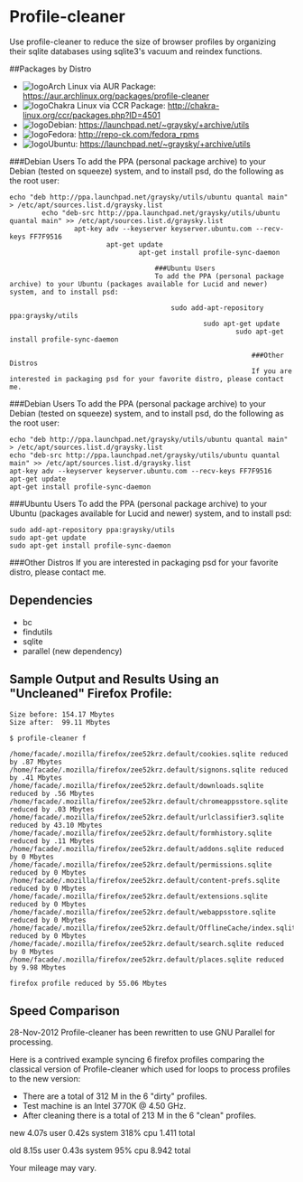# Profile-cleaner
Use profile-cleaner to reduce the size of browser profiles by organizing their sqlite databases using sqlite3's vacuum and reindex functions.

##Packages by Distro
* ![logo](http://www.monitorix.org/imgs/archlinux.png "arch logo")Arch Linux via AUR Package: https://aur.archlinux.org/packages/profile-cleaner
* ![logo](http://chakra-linux.org/img/icon/chakra-kde_32.png "chakra logo")Chakra Linux via CCR Package: http://chakra-linux.org/ccr/packages.php?ID=4501
* ![logo](http://freedos-32.sourceforge.net/lean/debian_logo.png "debian logo")Debian: https://launchpad.net/~graysky/+archive/utils
* ![logo](http://www.repo-ck.com/fedora.png "fedora logo")Fedora: http://repo-ck.com/fedora_rpms
* ![logo](http://www.monitorix.org/imgs/ubuntu.png "ubuntu logo")Ubuntu: https://launchpad.net/~graysky/+archive/utils

###Debian Users
To add the PPA (personal package archive) to your Debian (tested on squeeze) system, and to install psd, do the following as the root user:

    echo "deb http://ppa.launchpad.net/graysky/utils/ubuntu quantal main" > /etc/apt/sources.list.d/graysky.list
		    echo "deb-src http://ppa.launchpad.net/graysky/utils/ubuntu quantal main" >> /etc/apt/sources.list.d/graysky.list
				    apt-key adv --keyserver keyserver.ubuntu.com --recv-keys FF7F9516
						    apt-get update
								    apt-get install profile-sync-daemon

										###Ubuntu Users
										To add the PPA (personal package archive) to your Ubuntu (packages available for Lucid and newer) system, and to install psd:

										    sudo add-apt-repository ppa:graysky/utils
												    sudo apt-get update
														    sudo apt-get install profile-sync-daemon

																###Other Distros
																If you are interested in packaging psd for your favorite distro, please contact me.
###Debian Users
To add the PPA (personal package archive) to your Debian (tested on squeeze) system, and to install psd, do the following as the root user:

    echo "deb http://ppa.launchpad.net/graysky/utils/ubuntu quantal main" > /etc/apt/sources.list.d/graysky.list
    echo "deb-src http://ppa.launchpad.net/graysky/utils/ubuntu quantal main" >> /etc/apt/sources.list.d/graysky.list
    apt-key adv --keyserver keyserver.ubuntu.com --recv-keys FF7F9516
    apt-get update
    apt-get install profile-sync-daemon

###Ubuntu Users
To add the PPA (personal package archive) to your Ubuntu (packages available for Lucid and newer) system, and to install psd:

    sudo add-apt-repository ppa:graysky/utils
    sudo apt-get update
    sudo apt-get install profile-sync-daemon

###Other Distros
If you are interested in packaging psd for your favorite distro, please contact me.

## Dependencies
* bc
* findutils
* sqlite
* parallel (new dependency)

## Sample Output and Results Using an "Uncleaned" Firefox Profile:

	Size before: 154.17 Mbytes
	Size after:  99.11 Mbytes

	$ profile-cleaner f
	
	/home/facade/.mozilla/firefox/zee52krz.default/cookies.sqlite reduced by .87 Mbytes
	/home/facade/.mozilla/firefox/zee52krz.default/signons.sqlite reduced by .41 Mbytes
	/home/facade/.mozilla/firefox/zee52krz.default/downloads.sqlite reduced by .56 Mbytes
	/home/facade/.mozilla/firefox/zee52krz.default/chromeappsstore.sqlite reduced by .03 Mbytes
	/home/facade/.mozilla/firefox/zee52krz.default/urlclassifier3.sqlite reduced by 43.10 Mbytes
	/home/facade/.mozilla/firefox/zee52krz.default/formhistory.sqlite reduced by .11 Mbytes
	/home/facade/.mozilla/firefox/zee52krz.default/addons.sqlite reduced by 0 Mbytes
	/home/facade/.mozilla/firefox/zee52krz.default/permissions.sqlite reduced by 0 Mbytes
	/home/facade/.mozilla/firefox/zee52krz.default/content-prefs.sqlite reduced by 0 Mbytes
	/home/facade/.mozilla/firefox/zee52krz.default/extensions.sqlite reduced by 0 Mbytes
	/home/facade/.mozilla/firefox/zee52krz.default/webappsstore.sqlite reduced by 0 Mbytes
	/home/facade/.mozilla/firefox/zee52krz.default/OfflineCache/index.sqlite reduced by 0 Mbytes
	/home/facade/.mozilla/firefox/zee52krz.default/search.sqlite reduced by 0 Mbytes
	/home/facade/.mozilla/firefox/zee52krz.default/places.sqlite reduced by 9.98 Mbytes

	firefox profile reduced by 55.06 Mbytes

## Speed Comparison
28-Nov-2012		Profile-cleaner has been rewritten to use GNU Parallel for processing.

Here is a contrived example syncing 6 firefox profiles comparing the classical version of Profile-cleaner which used for loops to process profiles to the new version:

* There are a total of 312 M in the 6 "dirty" profiles.
* Test machine is an Intel 3770K @ 4.50 GHz.
* After cleaning there is a total of 213 M in the 6 "clean" profiles.

new 4.07s user 0.42s system 318% cpu 1.411 total

old 8.15s user 0.43s system 95% cpu 8.942 total

Your mileage may vary.

